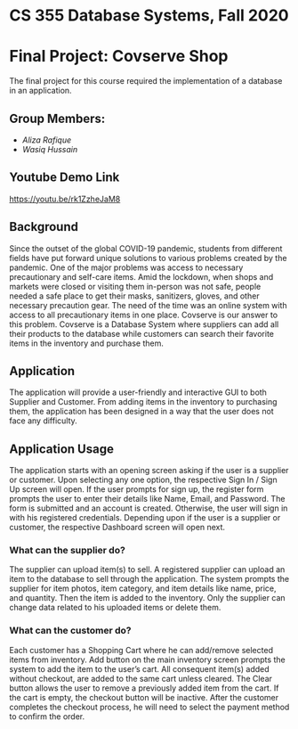 # CS 355 Database Systems, Fall 2020
# Final Project: Covserve Shop

The final project for this course required the implementation of a database in an application.

## Group Members:
- _Aliza Rafique_
- _Wasiq Hussain_

## Youtube Demo Link

https://youtu.be/rk1ZzheJaM8

## Background

Since the outset of the global COVID-19 pandemic, students from different fields have put forward unique solutions to various problems created by the pandemic. One of the major problems was access to necessary precautionary and self-care items. Amid the lockdown, when shops and markets were closed or visiting them in-person was not safe, people needed a safe place to get their masks, sanitizers, gloves, and other necessary precaution gear. The need of the time was an online system with access to all precautionary items in one place. Covserve is our answer to this problem. Covserve is a Database System where suppliers can add all their products to the database while customers can search their favorite items in the inventory and purchase them.

## Application

The application will provide a user-friendly and interactive GUI to both Supplier and Customer. From adding items in the inventory to purchasing them, the application has been designed in a way that the user does not face any difficulty.

## Application Usage

The application starts with an opening screen asking if the user is a supplier or customer. Upon selecting any one option, the respective Sign In / Sign Up screen will open. If the user prompts for sign up, the register form prompts the user to enter their details like Name, Email, and Password. The form is submitted and an account is created. Otherwise, the user will sign in with his registered credentials. Depending upon if the user is a supplier or customer, the respective Dashboard screen will open next.

### What can the supplier do?

The supplier can upload item(s) to sell. A registered supplier can upload an item to the database to sell through the application. The system prompts the supplier for item photos, item category, and item details like name, price, and quantity. Then the item is added to the inventory. Only the supplier can change data related to his uploaded items or delete them.

### What can the customer do?

Each customer has a Shopping Cart where he can add/remove selected items from inventory. Add button on the main inventory screen prompts the system to add the item to the user’s cart. All consequent item(s) added without checkout, are added to the same cart unless cleared. The Clear button allows the user to remove a previously added item from the cart. If the cart is empty, the checkout button will be inactive. After the customer completes the checkout process, he will need to select the payment method to confirm the order.  
